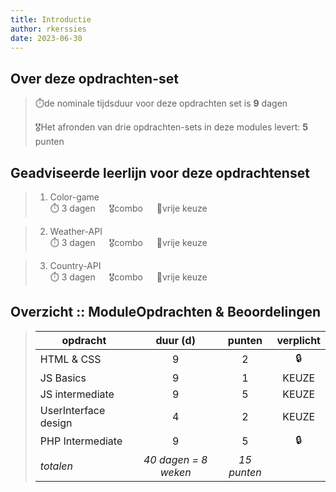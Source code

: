 ```yaml
---
title: Introductie
author: rkerssies
date: 2023-06-30
---
```


## Over deze opdrachten-set
> ⏱️de nominale tijdsduur voor deze opdrachten set is **9** dagen<br>
>
> 🎖️Het afronden van drie opdrachten-sets in deze modules levert: **5** punten<br>

## Geadviseerde leerlijn voor deze opdrachtenset
> 1.  Color-game<br>
> ⏱️ 3 dagen &emsp; 🎖combo &emsp; 🪽vrije keuze

> 2. Weather-API<br>
> ⏱️ 3 dagen &emsp; 🎖combo &emsp; 🪽vrije keuze

> 3. Country-API<br>
> ⏱️ 3 dagen &emsp; 🎖combo &emsp; 🪽vrije keuze



##  Overzicht :: ModuleOpdrachten & Beoordelingen
> | **opdracht**         |     **duur (d)**     | **punten**  |   **verplicht**   |
> |----------------------|:--------------------:|:-----------:|:-----------------:|
> | HTML & CSS           |          9           |      2      |        🔒         |
> | JS Basics            |          9           |      1      |       KEUZE       |
> | JS intermediate      |          9           |      5      |       KEUZE       |
> | UserInterface design |          4           |      2      |       KEUZE       |
> | PHP Intermediate     |          9           |      5      |        🔒         |
> | *totalen*            | *40 dagen = 8 weken* | *15 punten* |                   |

